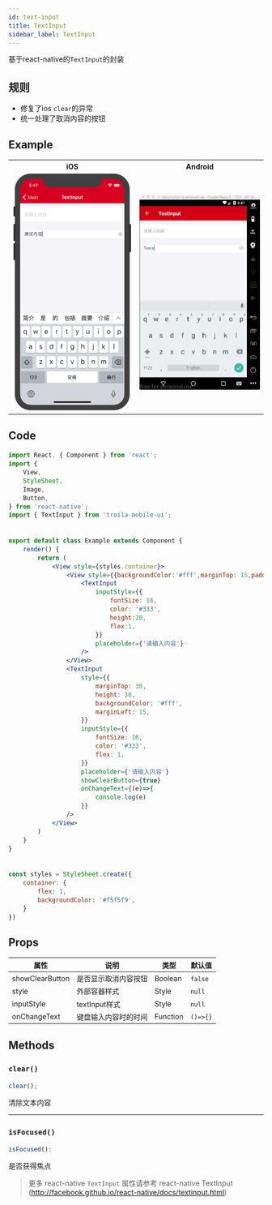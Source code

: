 ```yaml
---
id: text-input
title: TextInput
sidebar_label: TextInput
---
```


基于react-native的`TextInput`的封装


## 规则
- 修复了ios `clear`的异常
- 统一处理了取消内容的按钮


## Example

<table>
  <tr>
    <th style="width: 50%;">iOS</th>
    <th style="width: 50%;">Android</th>
  </tr>
  <tr>
    <td style="width: 50%;">
      <center><img src="/docs/assets/textinput.ios.png"></img></center>
    </td>
    <td style="width: 50%;">
      <center><img src="/docs/assets/textinput.android.png"></img></center>
    </td>
  </tr>
</table>




## Code

```jsx
import React, { Component } from 'react';
import {
    View,
    StyleSheet,
    Image,
    Button,
} from 'react-native';
import { TextInput } from 'troila-mobile-ui';


export default class Example extends Component {
    render() {
        return (
            <View style={styles.container}>
                <View style={{backgroundColor:'#fff',marginTop: 15,padding:15}}>
                    <TextInput
                        inputStyle={{
                            fontSize: 16,
                            color: '#333',
                            height:20,
                            flex:1,
                        }}
                        placeholder={'请输入内容'}
                    />
                </View>
                <TextInput
                    style={{
                        marginTop: 30,
                        height: 30,
                        backgroundColor: '#fff',
                        marginLeft: 15,
                    }}
                    inputStyle={{
                        fontSize: 16,
                        color: '#333',
                        flex: 1,
                    }}
                    placeholder={'请输入内容'}
                    showClearButton={true}
                    onChangeText={(e)=>{
                        console.log(e)
                    }}
                />
            </View>
        )
    }
}


const styles = StyleSheet.create({
    container: {
        flex: 1,
        backgroundColor: '#f5f5f9',
    }
})

```

## Props

属性 | 说明 | 类型 | 默认值
----|-----|------|------
| showClearButton | 是否显示取消内容按钮 | Boolean   |  `false` |
| style | 外部容器样式 | Style   |  `null` |
| inputStyle | textInput样式 | Style   |  `null` |
| onChangeText | 键盘输入内容时的时间 | Function   |  `()=>{}` |

## Methods

### `clear()`

```javascript
clear();
```

清除文本内容

---

### `isFocused()`

```javascript
isFocused():
```

是否获得焦点

> 更多 react-native `TextInput` 属性请参考 react-native TextInput (http://facebook.github.io/react-native/docs/textinput.html)
